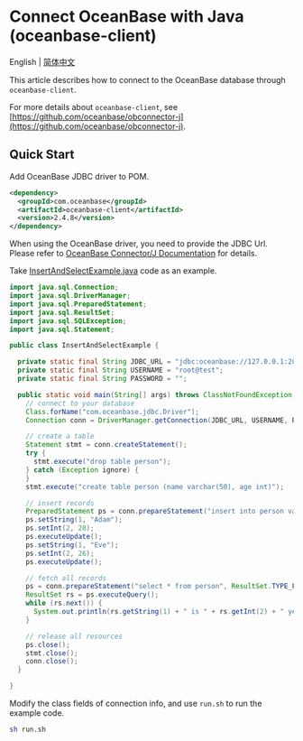 # Connect OceanBase with Java (oceanbase-client)

English | [简体中文](README-CN.md)

This article describes how to connect to the OceanBase database through `oceanbase-client`.

For more details about `oceanbase-client`, see [https://github.com/oceanbase/obconnector-j](https://github.com/oceanbase/obconnector-j).

## Quick Start

Add OceanBase JDBC driver to POM.

```xml
<dependency>
  <groupId>com.oceanbase</groupId>
  <artifactId>oceanbase-client</artifactId>
  <version>2.4.8</version>
</dependency>
```

When using the OceanBase driver, you need to provide the JDBC Url. Please refer to [OceanBase Connector/J Documentation](https://www.oceanbase.com/docs/oceanbase-connector-j-cn) for details.

Take [InsertAndSelectExample.java](src/main/java/com/oceanbase/example/InsertAndSelectExample.java) code as an example.

```java
import java.sql.Connection;
import java.sql.DriverManager;
import java.sql.PreparedStatement;
import java.sql.ResultSet;
import java.sql.SQLException;
import java.sql.Statement;

public class InsertAndSelectExample {

  private static final String JDBC_URL = "jdbc:oceanbase://127.0.0.1:2881/test?characterEncoding=utf-8&useServerPrepStmts=true";
  private static final String USERNAME = "root@test";
  private static final String PASSWORD = "";

  public static void main(String[] args) throws ClassNotFoundException, SQLException {
    // connect to your database
    Class.forName("com.oceanbase.jdbc.Driver");
    Connection conn = DriverManager.getConnection(JDBC_URL, USERNAME, PASSWORD);

    // create a table
    Statement stmt = conn.createStatement();
    try {
      stmt.execute("drop table person");
    } catch (Exception ignore) {
    }
    stmt.execute("create table person (name varchar(50), age int)");

    // insert records
    PreparedStatement ps = conn.prepareStatement("insert into person values(?, ?)");
    ps.setString(1, "Adam");
    ps.setInt(2, 28);
    ps.executeUpdate();
    ps.setString(1, "Eve");
    ps.setInt(2, 26);
    ps.executeUpdate();

    // fetch all records
    ps = conn.prepareStatement("select * from person", ResultSet.TYPE_FORWARD_ONLY, ResultSet.CONCUR_READ_ONLY);
    ResultSet rs = ps.executeQuery();
    while (rs.next()) {
      System.out.println(rs.getString(1) + " is " + rs.getInt(2) + " years old.");
    }

    // release all resources
    ps.close();
    stmt.close();
    conn.close();
  }

}
```

Modify the class fields of connection info, and use `run.sh` to run the example code.

```bash
sh run.sh
```
